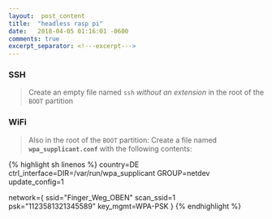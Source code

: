 ```yaml
---
layout:  post_content
title:  "headless rasp pi"
date:   2018-04-05 01:16:01 -0600
comments: true
excerpt_separator: <!---excerpt--->
---
```


### SSH
> Create an empty file named <code>ssh</code> _without an extension_ in the root of the <code>BOOT</code> partition

### WiFi

> Also in the root of the <code>BOOT</code> partition:
> Create a file named <code>**wpa_supplicant.conf**</code> with the following contents:
>  

{% highlight sh linenos %}
country=DE
ctrl_interface=DIR=/var/run/wpa_supplicant GROUP=netdev
update_config=1

network={
	ssid="Finger_Weg_OBEN"
	scan_ssid=1
	psk="1123581321345589"
	key_mgmt=WPA-PSK
}
{% endhighlight %}
